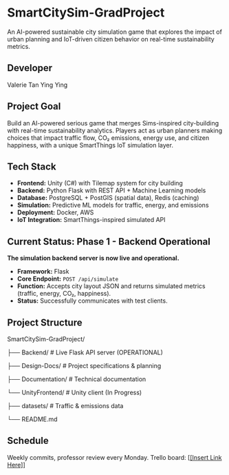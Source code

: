 # SmartCitySim-GradProject
An AI-powered sustainable city simulation game that explores the impact of urban planning and IoT-driven citizen behavior on real-time sustainability metrics.

## Developer
Valerie Tan Ying Ying 

## Project Goal
Build an AI-powered serious game that merges Sims-inspired city-building with real-time sustainability analytics. Players act as urban planners making choices that impact traffic flow, CO₂ emissions, energy use, and citizen happiness, with a unique SmartThings IoT simulation layer.

## Tech Stack
- **Frontend:** Unity (C#) with Tilemap system for city building
- **Backend:** Python Flask with REST API + Machine Learning models
- **Database:** PostgreSQL + PostGIS (spatial data), Redis (caching)
- **Simulation:** Predictive ML models for traffic, energy, and emissions
- **Deployment:** Docker, AWS
- **IoT Integration:** SmartThings-inspired simulated API

## Current Status: Phase 1 - Backend Operational

**The simulation backend server is now live and operational.**
- **Framework:** Flask
- **Core Endpoint:** `POST /api/simulate`
- **Function:** Accepts city layout JSON and returns simulated metrics (traffic, energy, CO₂, happiness).
- **Status:** Successfully communicates with test clients.

## Project Structure
SmartCitySim-GradProject/

├── Backend/ # Live Flask API server (OPERATIONAL)

├── Design-Docs/ # Project specifications & planning

├── Documentation/ # Technical documentation

└── UnityFrontend/ # Unity client (In Progress)

├── datasets/ # Traffic & emissions data

└── README.md

## Schedule
Weekly commits, professor review every Monday.
Trello board: [[[Insert Link Here]](https://trello.com/b/WGAZjQDZ/mytrelloboard)]
